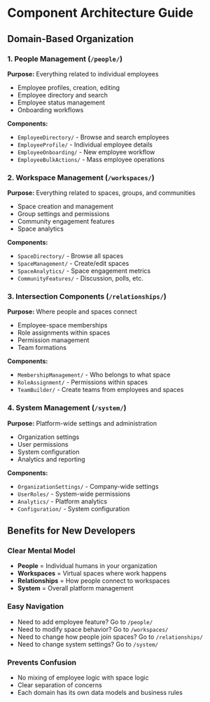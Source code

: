 # Component Architecture Guide

## Domain-Based Organization

### 1. People Management (`/people/`)
**Purpose:** Everything related to individual employees
- Employee profiles, creation, editing
- Employee directory and search
- Employee status management
- Onboarding workflows

**Components:**
- `EmployeeDirectory/` - Browse and search employees
- `EmployeeProfile/` - Individual employee details
- `EmployeeOnboarding/` - New employee workflow
- `EmployeeBulkActions/` - Mass employee operations

### 2. Workspace Management (`/workspaces/`)
**Purpose:** Everything related to spaces, groups, and communities
- Space creation and management
- Group settings and permissions
- Community engagement features
- Space analytics

**Components:**
- `SpaceDirectory/` - Browse all spaces
- `SpaceManagement/` - Create/edit spaces
- `SpaceAnalytics/` - Space engagement metrics
- `CommunityFeatures/` - Discussion, polls, etc.

### 3. Intersection Components (`/relationships/`)
**Purpose:** Where people and spaces connect
- Employee-space memberships
- Role assignments within spaces
- Permission management
- Team formations

**Components:**
- `MembershipManagement/` - Who belongs to what space
- `RoleAssignment/` - Permissions within spaces
- `TeamBuilder/` - Create teams from employees and spaces

### 4. System Management (`/system/`)
**Purpose:** Platform-wide settings and administration
- Organization settings
- User permissions
- System configuration
- Analytics and reporting

**Components:**
- `OrganizationSettings/` - Company-wide settings
- `UserRoles/` - System-wide permissions
- `Analytics/` - Platform analytics
- `Configuration/` - System configuration

## Benefits for New Developers

### Clear Mental Model
- **People** = Individual humans in your organization
- **Workspaces** = Virtual spaces where work happens
- **Relationships** = How people connect to workspaces
- **System** = Overall platform management

### Easy Navigation
- Need to add employee feature? Go to `/people/`
- Need to modify space behavior? Go to `/workspaces/`
- Need to change how people join spaces? Go to `/relationships/`
- Need to change system settings? Go to `/system/`

### Prevents Confusion
- No mixing of employee logic with space logic
- Clear separation of concerns
- Each domain has its own data models and business rules
